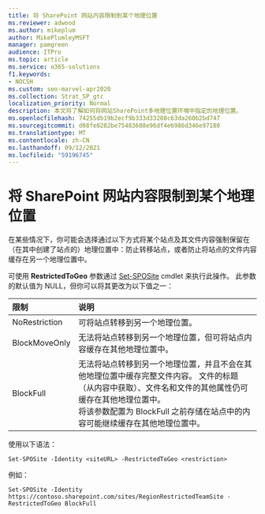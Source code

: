 ```yaml
---
title: 将 SharePoint 网站内容限制到某个地理位置
ms.reviewer: adwood
ms.author: mikeplum
author: MikePlumleyMSFT
manager: pamgreen
audience: ITPro
ms.topic: article
ms.service: o365-solutions
f1.keywords:
- NOCSH
ms.custom: seo-marvel-apr2020
ms.collection: Strat_SP_gtc
localization_priority: Normal
description: 本文将了解如何将网站SharePoint多地理位置环境中指定的地理位置。
ms.openlocfilehash: 74255db19b2ecf9b333d33208c63da260b2bd747
ms.sourcegitcommit: d08fe0282be75483608e96df4e6986d346e97180
ms.translationtype: MT
ms.contentlocale: zh-CN
ms.lasthandoff: 09/12/2021
ms.locfileid: "59196745"
---
```

# <a name="restrict-sharepoint-site-content-to-a-geo-location"></a>将 SharePoint 网站内容限制到某个地理位置

在某些情况下，你可能会选择通过以下方式将某个站点及其文件内容强制保留在（在其中创建了站点的）地理位置中：防止转移站点，或者防止将站点的文件内容缓存在另一个地理位置中。

可使用 **RestrictedToGeo** 参数通过 [Set-SPOSite](/powershell/module/sharepoint-online/set-sposite) cmdlet 来执行此操作。 此参数的默认值为 NULL，但你可以将其更改为以下值之一：

|限制|说明|
|:----------|:----------|
|NoRestriction|可将站点转移到另一个地理位置。|
|BlockMoveOnly|无法将站点转移到另一个地理位置，但可将站点内容缓存在其他地理位置中。|
|BlockFull|无法将站点转移到另一个地理位置，并且不会在其他地理位置中缓存完整文件内容。 文件的标题（从内容中获取）、文件名和文件的其他属性仍可缓存在其他地理位置中。<br>将该参数配置为 BlockFull 之前存储在站点中的内容可能继续缓存在其他地理位置中。|

使用以下语法：

`Set-SPOSite -Identity <siteURL> -RestrictedToGeo <restriction>`

例如：

`Set-SPOSite -Identity https://contoso.sharepoint.com/sites/RegionRestrictedTeamSite -RestrictedToGeo BlockFull`